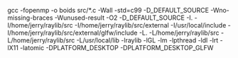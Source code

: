 gcc -fopenmp -o boids src/*.c -Wall -std=c99 -D_DEFAULT_SOURCE -Wno-missing-braces -Wunused-result -O2 -D_DEFAULT_SOURCE -I. -I/home/jerry/raylib/src -I/home/jerry/raylib/src/external -I/usr/local/include -I/home/jerry/raylib/src/external/glfw/include -L. -L/home/jerry/raylib/src -L/home/jerry/raylib/src -L/usr/local/lib -lraylib -lGL -lm -lpthread -ldl -lrt -lX11 -latomic -DPLATFORM_DESKTOP -DPLATFORM_DESKTOP_GLFW
